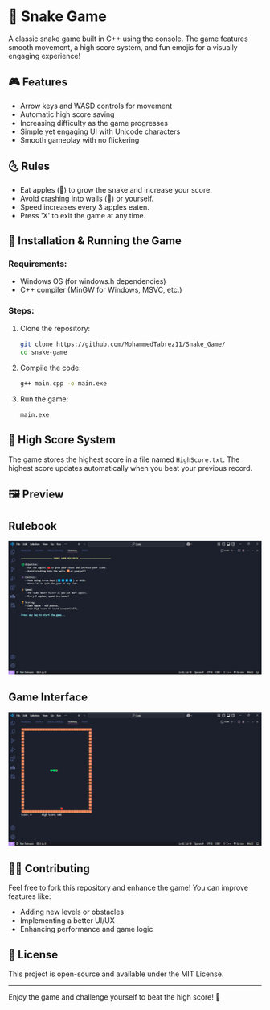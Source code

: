 <!-- # 🐍 Snake Game



A classic snake game built in C++ using the console. The game features smooth movement, a high score system, and fun emojis for a visually engaging experience!



## 🎮 Features

- Arrow keys and WASD controls for movement

- Automatic high score saving

- Increasing difficulty as the game progresses

- Simple yet engaging UI with Unicode characters

- Smooth gameplay with no flickering



## 📜 Rules

- Eat apples (🍎) to grow the snake and increase your score.

- Avoid crashing into walls (🧱) or yourself.

- Speed increases every 3 apples eaten.

- Press 'X' to exit the game at any time.



## 🔧 Installation & Running the Game

### Requirements:

- Windows OS (for windows.h dependencies)

- C++ compiler (MinGW for Windows, MSVC, etc.)



### Steps:

1. Clone the repository:

   sh

   git clone https://github.com/MohammedTabrez11/Snake_Game/

   cd snake-game

   

2. Compile the code:

   sh

   g++ main.cpp -o main.exe

   

3. Run the game:

   sh

   main.exe

   



## 💾 High Score System

The game stores the highest score in a file named HighScore.txt. The highest score updates automatically when you beat your previous record.



## 📷 Preview

![Game Interface Screenshot](preview.png) 
(Snake_game.png)



## 👨‍💻 Contributing

Feel free to fork this repository and enhance the game! You can improve features like:

- Adding new levels or obstacles

- Implementing a better UI/UX

- Enhancing performance and game logic



## 📄 License

This project is open-source and available under the MIT License.



---



Enjoy the game and challenge yourself to beat the high score! 🚀 -->

# 🐍 Snake Game

A classic snake game built in C++ using the console. The game features smooth movement, a high score system, and fun emojis for a visually engaging experience!

## 🎮 Features

- Arrow keys and WASD controls for movement
- Automatic high score saving
- Increasing difficulty as the game progresses
- Simple yet engaging UI with Unicode characters
- Smooth gameplay with no flickering

## 🌜 Rules

- Eat apples (🍎) to grow the snake and increase your score.
- Avoid crashing into walls (🫡) or yourself.
- Speed increases every 3 apples eaten.
- Press 'X' to exit the game at any time.

## 🔧 Installation & Running the Game

### Requirements:

- Windows OS (for windows.h dependencies)
- C++ compiler (MinGW for Windows, MSVC, etc.)

### Steps:

1. Clone the repository:
   ```sh
   git clone https://github.com/MohammedTabrez11/Snake_Game/
   cd snake-game
   ```

2. Compile the code:
   ```sh
   g++ main.cpp -o main.exe
   ```

3. Run the game:
   ```sh
   main.exe
   ```

## 💾 High Score System

The game stores the highest score in a file named `HighScore.txt`. The highest score updates automatically when you beat your previous record.

## 🖼️ Preview

## Rulebook
![Game Interface Screenshot](preview.png)

## Game Interface
![Snake Game Rulebook](Snake_game.png)

## 👨‍💻 Contributing

Feel free to fork this repository and enhance the game! You can improve features like:

- Adding new levels or obstacles
- Implementing a better UI/UX
- Enhancing performance and game logic

## 📝 License

This project is open-source and available under the MIT License.

---

Enjoy the game and challenge yourself to beat the high score! 🚀

